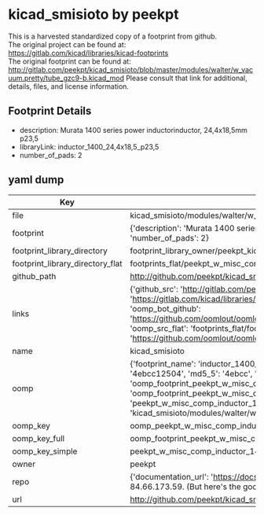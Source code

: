 # kicad_smisioto by peekpt  
This is a harvested standardized copy of a footprint from github.  
The original project can be found at:  
https://gitlab.com/kicad/libraries/kicad-footprints  
The original footprint can be found at:
http://gitlab.com/peekpt/kicad_smisioto/blob/master/modules/walter/w_vacuum.pretty/tube_gzc9-b.kicad_mod
Please consult that link for additional, details, files, and license information.  
## Footprint Details
* description: Murata 1400 series power inductorinductor, 24,4x18,5mm p23,5  
* libraryLink: inductor_1400_24,4x18,5_p23,5  
* number_of_pads: 2  
## yaml dump  
| Key | Value |  
| --- | --- |  
| file | kicad_smisioto/modules/walter/w_misc_comp.pretty/inductor_1400_24,4x18,5_p23,5.kicad_mod |  
| footprint | {'description': 'Murata 1400 series power inductorinductor, 24,4x18,5mm p23,5', 'libraryLink': 'inductor_1400_24,4x18,5_p23,5', 'number_of_pads': 2} |  
| footprint_library_directory | footprint_library_owner/peekpt_kicad_smisioto |  
| footprint_library_directory_flat | footprints_flat/peekpt_w_misc_comp_inductor_1400_24,4x18,5_p23,5/working |  
| github_path | http://github.com/peekpt/kicad_smisioto/blob/master/modules/walter/w_misc_comp.pretty/inductor_1400_24,4x18,5_p23,5.kicad_mod |  
| links | {'github_src': 'http://gitlab.com/peekpt/kicad_smisioto/blob/master/modules/walter/w_vacuum.pretty/tube_gzc9-b.kicad_mod', 'github_src_repo': 'https://gitlab.com/kicad/libraries/kicad-footprints', 'oomp_bot': 'footprints/peekpt_w_misc_comp_inductor_1400_24,4x18,5_p23,5/working', 'oomp_bot_github': 'https://github.com/oomlout/oomlout_oomp_footprint_bot/tree/main/footprints/peekpt_w_misc_comp_inductor_1400_24,4x18,5_p23,5/working', 'oomp_src_flat': 'footprints_flat/footprints_flat/peekpt_w_misc_comp_inductor_1400_24,4x18,5_p23,5/working', 'oomp_src_flat_github': 'https://github.com/oomlout/oomlout_oomp_footprint_src/tree/main/footprints_flat/peekpt_w_misc_comp_inductor_1400_24,4x18,5_p23,5/working'} |  
| name | kicad_smisioto |  
| oomp | {'footprint_name': 'inductor_1400_24,4x18,5_p23,5', 'library_name': 'w_misc_comp', 'md5': '4ebcc12504b335f69aa3f4772c081a99', 'md5_10': '4ebcc12504', 'md5_5': '4ebcc', 'md5_6': '4ebcc1', 'oomp_key': 'oomp_peekpt_w_misc_comp_inductor_1400_24,4x18,5_p23,5', 'oomp_key_extra': 'oomp_footprint_peekpt_w_misc_comp_inductor_1400_24,4x18,5_p23,5', 'oomp_key_full': 'oomp_footprint_peekpt_w_misc_comp_inductor_1400_24,4x18,5_p23,5_4ebcc1', 'oomp_key_simple': 'peekpt_w_misc_comp_inductor_1400_24,4x18,5_p23,5', 'original_filename': 'kicad_smisioto/modules/walter/w_misc_comp.pretty/inductor_1400_24,4x18,5_p23,5.kicad_mod', 'owner_name': 'peekpt'} |  
| oomp_key | oomp_peekpt_w_misc_comp_inductor_1400_24,4x18,5_p23,5 |  
| oomp_key_full | oomp_footprint_peekpt_w_misc_comp_inductor_1400_24,4x18,5_p23,5 |  
| oomp_key_simple | peekpt_w_misc_comp_inductor_1400_24,4x18,5_p23,5 |  
| owner | peekpt |  
| repo | {'documentation_url': 'https://docs.github.com/rest/overview/resources-in-the-rest-api#rate-limiting', 'message': "API rate limit exceeded for 84.66.173.59. (But here's the good news: Authenticated requests get a higher rate limit. Check out the documentation for more details.)"} |  
| url | http://github.com/peekpt/kicad_smisioto |  

